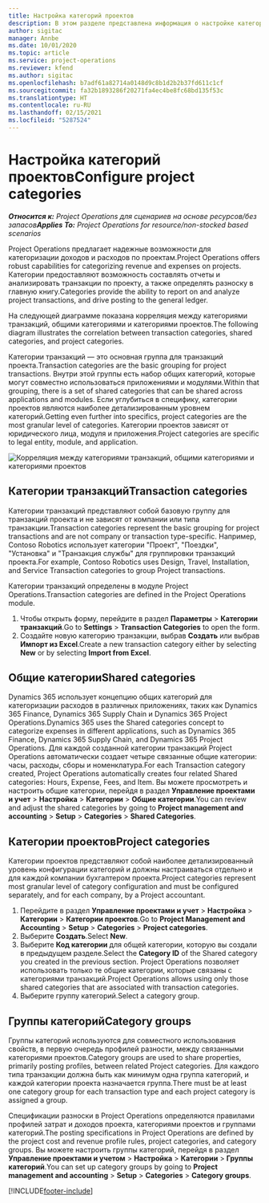 ```yaml
---
title: Настройка категорий проектов
description: В этом разделе представлена информация о настройке категорий проектов.
author: sigitac
manager: Annbe
ms.date: 10/01/2020
ms.topic: article
ms.service: project-operations
ms.reviewer: kfend
ms.author: sigitac
ms.openlocfilehash: b7adf61a82714a0148d9c8b1d2b2b37fd611c1cf
ms.sourcegitcommit: fa32b1893286f20271fa4ec4be8fc68bd135f53c
ms.translationtype: HT
ms.contentlocale: ru-RU
ms.lasthandoff: 02/15/2021
ms.locfileid: "5287524"
---
```

# <a name="configure-project-categories"></a><span data-ttu-id="acc9d-103">Настройка категорий проектов</span><span class="sxs-lookup"><span data-stu-id="acc9d-103">Configure project categories</span></span>

<span data-ttu-id="acc9d-104">_**Относится к:** Project Operations для сценариев на основе ресурсов/без запасов_</span><span class="sxs-lookup"><span data-stu-id="acc9d-104">_**Applies To:** Project Operations for resource/non-stocked based scenarios_</span></span>

<span data-ttu-id="acc9d-105">Project Operations предлагает надежные возможности для категоризации доходов и расходов по проектам.</span><span class="sxs-lookup"><span data-stu-id="acc9d-105">Project Operations offers robust capabilities for categorizing revenue and expenses on projects.</span></span> <span data-ttu-id="acc9d-106">Категории предоставляют возможность составлять отчеты и анализировать транзакции по проекту, а также определять разноску в главную книгу.</span><span class="sxs-lookup"><span data-stu-id="acc9d-106">Categories provide the ability to report on and analyze project transactions, and drive posting to the general ledger.</span></span>

<span data-ttu-id="acc9d-107">На следующей диаграмме показана корреляция между категориями транзакций, общими категориями и категориями проектов.</span><span class="sxs-lookup"><span data-stu-id="acc9d-107">The following diagram illustrates the correlation between transaction categories, shared categories, and project categories.</span></span> 

<span data-ttu-id="acc9d-108">Категории транзакций — это основная группа для транзакций проекта.</span><span class="sxs-lookup"><span data-stu-id="acc9d-108">Transaction categories are the basic grouping for project transactions.</span></span> <span data-ttu-id="acc9d-109">Внутри этой группы есть набор общих категорий, которые могут совместно использоваться приложениями и модулями.</span><span class="sxs-lookup"><span data-stu-id="acc9d-109">Within that grouping, there is a set of shared categories that can be shared across applications and modules.</span></span> <span data-ttu-id="acc9d-110">Если углубиться в специфику, категории проектов являются наиболее детализированным уровнем категорий.</span><span class="sxs-lookup"><span data-stu-id="acc9d-110">Getting even further into specifics, project categories are the most granular level of categories.</span></span> <span data-ttu-id="acc9d-111">Категории проектов зависят от юридического лица, модуля и приложения.</span><span class="sxs-lookup"><span data-stu-id="acc9d-111">Project categories are specific to legal entity, module, and application.</span></span>

![Корреляция между категориями транзакций, общими категориями и категориями проектов](media/project-categories.png)

## <a name="transaction-categories"></a><span data-ttu-id="acc9d-113">Категории транзакций</span><span class="sxs-lookup"><span data-stu-id="acc9d-113">Transaction categories</span></span>

<span data-ttu-id="acc9d-114">Категории транзакций представляют собой базовую группу для транзакций проекта и не зависят от компании или типа транзакции.</span><span class="sxs-lookup"><span data-stu-id="acc9d-114">Transaction categories represent the basic grouping for project transactions and are not company or transaction type-specific.</span></span> <span data-ttu-id="acc9d-115">Например, Contoso Robotics использует категории "Проект", "Поездки", "Установка" и "Транзакция службы" для группировки транзакций проекта.</span><span class="sxs-lookup"><span data-stu-id="acc9d-115">For example, Contoso Robotics uses Design, Travel, Installation, and Service Transaction categories to group Project transactions.</span></span>

<span data-ttu-id="acc9d-116">Категории транзакций определены в модуле Project Operations.</span><span class="sxs-lookup"><span data-stu-id="acc9d-116">Transaction categories are defined in the Project Operations module.</span></span> 
1. <span data-ttu-id="acc9d-117">Чтобы открыть форму, перейдите в раздел **Параметры** \> **Категории транзакций**.</span><span class="sxs-lookup"><span data-stu-id="acc9d-117">Go to **Settings** \> **Transaction Categories** to open the form.</span></span> 
2. <span data-ttu-id="acc9d-118">Создайте новую категорию транзакции, выбрав **Создать** или выбрав **Импорт из Excel**.</span><span class="sxs-lookup"><span data-stu-id="acc9d-118">Create a new transaction category either by selecting **New** or by selecting **Import from Excel**.</span></span>

## <a name="shared-categories"></a><span data-ttu-id="acc9d-119">Общие категории</span><span class="sxs-lookup"><span data-stu-id="acc9d-119">Shared categories</span></span>

<span data-ttu-id="acc9d-120">Dynamics 365 использует концепцию общих категорий для категоризации расходов в различных приложениях, таких как Dynamics 365 Finance, Dynamics 365 Supply Chain и Dynamics 365 Project Operations.</span><span class="sxs-lookup"><span data-stu-id="acc9d-120">Dynamics 365 uses the Shared categories concept to categorize expenses in different applications, such as Dynamics 365 Finance, Dynamics 365 Supply Chain, and Dynamics 365 Project Operations.</span></span> <span data-ttu-id="acc9d-121">Для каждой созданной категории транзакций Project Operations автоматически создает четыре связанные общие категории: часы, расходы, сборы и номенклатура.</span><span class="sxs-lookup"><span data-stu-id="acc9d-121">For each Transaction category created, Project Operations automatically creates four related Shared categories: Hours, Expense, Fees, and Item.</span></span> <span data-ttu-id="acc9d-122">Вы можете просмотреть и настроить общие категории, перейдя в раздел **Управление проектами и учет** \> **Настройка** \> **Категории** \> **Общие категории**.</span><span class="sxs-lookup"><span data-stu-id="acc9d-122">You can review and adjust the shared categories by going to **Project management and accounting** \> **Setup** \> **Categories** \> **Shared Categories**.</span></span>

## <a name="project-categories"></a><span data-ttu-id="acc9d-123">Категории проектов</span><span class="sxs-lookup"><span data-stu-id="acc9d-123">Project categories</span></span>

<span data-ttu-id="acc9d-124">Категории проектов представляют собой наиболее детализированный уровень конфигурации категорий и должны настраиваться отдельно и для каждой компании бухгалтером проекта.</span><span class="sxs-lookup"><span data-stu-id="acc9d-124">Project categories represent most granular level of category configuration and must be configured separately, and for each company, by a Project accountant.</span></span>

1. <span data-ttu-id="acc9d-125">Перейдите в раздел **Управление проектами и учет** \> **Настройка** \> **Категории** \> **Категории проектов**.</span><span class="sxs-lookup"><span data-stu-id="acc9d-125">Go to **Project Management and Accounting** \> **Setup** \> **Categories** \> **Project categories**.</span></span>
2. <span data-ttu-id="acc9d-126">Выберите **Создать**.</span><span class="sxs-lookup"><span data-stu-id="acc9d-126">Select **New**.</span></span>
3. <span data-ttu-id="acc9d-127">Выберите **Код категории** для общей категории, которую вы создали в предыдущем разделе.</span><span class="sxs-lookup"><span data-stu-id="acc9d-127">Select the **Category ID** of the Shared category you created in the previous section.</span></span> <span data-ttu-id="acc9d-128">Project Operations позволяет использовать только те общие категории, которые связаны с категориями транзакций.</span><span class="sxs-lookup"><span data-stu-id="acc9d-128">Project Operations allows using only those shared categories that are associated with transaction categories.</span></span>
4. <span data-ttu-id="acc9d-129">Выберите группу категорий.</span><span class="sxs-lookup"><span data-stu-id="acc9d-129">Select a category group.</span></span>

## <a name="category-groups"></a><span data-ttu-id="acc9d-130">Группы категорий</span><span class="sxs-lookup"><span data-stu-id="acc9d-130">Category groups</span></span>

<span data-ttu-id="acc9d-131">Группы категорий используются для совместного использования свойств, в первую очередь профилей разности, между связанными категориями проектов.</span><span class="sxs-lookup"><span data-stu-id="acc9d-131">Category groups are used to share properties, primarily posting profiles, between related Project categories.</span></span> <span data-ttu-id="acc9d-132">Для каждого типа транзакции должна быть как минимум одна группа категорий, и каждой категории проекта назначается группа.</span><span class="sxs-lookup"><span data-stu-id="acc9d-132">There must be at least one category group for each transaction type and each project category is assigned a group.</span></span>

<span data-ttu-id="acc9d-133">Спецификации разноски в Project Operations определяются правилами профилей затрат и доходов проекта, категориями проектов и группами категорий.</span><span class="sxs-lookup"><span data-stu-id="acc9d-133">The posting specifications in Project Operations are defined by the project cost and revenue profile rules, project categories, and category groups.</span></span> <span data-ttu-id="acc9d-134">Вы можете настроить группы категорий, перейдя в раздел **Управление проектами и учетом** \> **Настройка** \> **Категории** \> **Группы категорий**.</span><span class="sxs-lookup"><span data-stu-id="acc9d-134">You can set up category groups by going to **Project management and accounting** \> **Setup** \> **Categories** \> **Category groups**.</span></span>


[!INCLUDE[footer-include](../includes/footer-banner.md)]